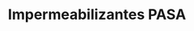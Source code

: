 ---
title: "Impermeabilizantes PASA"
url: /villa-de-alvarez/impermeabilizantes-pasa/
shop: Allgemein
---